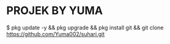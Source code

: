 # PROJEK BY YUMA


$ pkg update -y && pkg upgrade && pkg install git && git clone https://github.com/Yuma002/suhari.git
